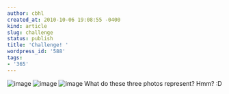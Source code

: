 ```yaml
---
author: cbhl
created_at: 2010-10-06 19:08:55 -0400
kind: article
slug: challenge
status: publish
title: 'Challenge! '
wordpress_id: '588'
tags:
- '365'
---
```


![image](//images.michael-chang.ca/blog/wp-content/uploads/2010/10/wpid-IMG_20101006_173329.jpg)
![image](//images.michael-chang.ca/blog/wp-content/uploads/2010/10/wpid-IMG_20101006_173340.jpg)
![image](//images.michael-chang.ca/blog/wp-content/uploads/2010/10/wpid-IMG_20101006_173445.jpg)
What do these three photos represent? Hmm? :D
